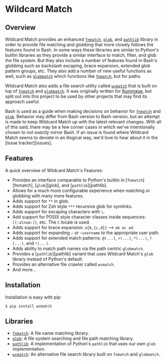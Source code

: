 # Wildcard Match

## Overview

Wildcard Match provides an enhanced [`fnmatch`](./fnmatch.md), [`glob`](./glob.md), and [`pathlib`](./pathlib.md)
library in order to provide file matching and globbing that more closely follows the features found in Bash. In some
ways these libraries are similar to Python's builtin libraries as they provide a similar interface to match, filter, and
glob the file system. But they also include a number of features found in Bash's globbing such as backslash escaping,
brace expansion, extended glob pattern groups, etc. They also add a number of new useful functions as well, such as
[`globmatch`](./glob.md#globmatch) which functions like [`fnmatch`](./fnmatch.md#fnmatch), but for paths.

Wildcard Match also adds a file search utility called [`wcmatch`](./wcmatch.md) that is built on top of
[`fnmatch`](./fnmatch.md#fnmatch) and [`globmatch`](./glob.md#globmatch). It was originally written for
[Rummage](https://github.com/facelessuser/Rummage), but split out into this project to be used by other projects that
may find its approach useful.

Bash is used as a guide when making decisions on behavior for [`fnmatch`](./fnmatch.md) and [`glob`](./glob.md).
Behavior may differ from Bash version to Bash version, but an attempt is made to keep Wildcard Match up with the latest
relevant changes. With all of this said, there may be a few corner cases in which we've intentionally chosen to not
*exactly* mirror Bash. If an issue is found where Wildcard Match seems to deviate in an illogical way, we'd love to hear
about it in the [issue tracker][issues].

## Features

A quick overview of Wildcard Match's Features:

-   Provides an interface comparable to Python's builtin in [`fnmatch`][fnmatch], [`glob`][glob], and
    [`pathlib`][pathlib].
-   Allows for a much more configurable experience when matching or globbing with many more features.
-   Adds support for `**` in glob.
-   Adds support for Zsh style `***` recursive glob for symlinks.
-   Adds support for escaping characters with `\`.
-   Add support for POSIX style character classes inside sequences: `[[:alnum:]]`, etc. The `C` locale is used.
-   Adds support for brace expansion: `a{b,{c,d}}` --> `ab ac ad`.
-   Adds support for expanding `~` or `~username` to the appropriate user path.
-   Adds support for extended match patterns: `@(...)`, `+(...)`, `*(...)`, `?(...)`, and `!(...)`.
-   Adds ability to match path names via the path centric `globmatch`.
-   Provides a [`pathlib`][pathlib] variant that uses Wildcard Match's `glob` library instead of Python's default.
-   Provides an alternative file crawler called `wcmatch`.
-   And more...

## Installation

Installation is easy with pip:

```console
$ pip install wcmatch
```

## Libraries

-   [`fnmatch`](./fnmatch.md): A file name matching library.
-   [`glob`](./glob.md): A file system searching and file path matching library.
-   [`pathlib`](./pathlib.md): A implementation of Python's `pathlib` that uses our own `glob` implementation.
-   [`wcmatch`](./wcmatch.md): An alternative file search library built on `fnmatch` and `globmatch`.
